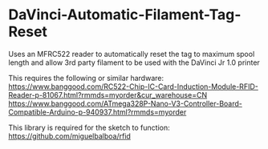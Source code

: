 # DaVinci-Automatic-Filament-Tag-Reset
Uses an MFRC522 reader to automatically reset the tag to maximum spool length and allow 3rd party filament to be used with the DaVinci Jr 1.0 printer

This requires the following or similar hardware:
https://www.banggood.com/RC522-Chip-IC-Card-Induction-Module-RFID-Reader-p-81067.html?rmmds=myorder&cur_warehouse=CN
https://www.banggood.com/ATmega328P-Nano-V3-Controller-Board-Compatible-Arduino-p-940937.html?rmmds=myorder

This library is required for the sketch to function:
https://github.com/miguelbalboa/rfid
